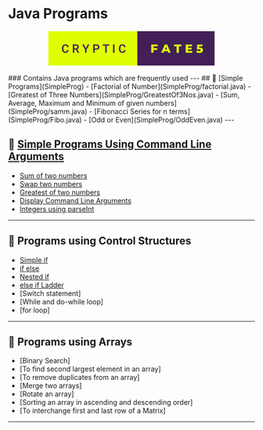 # Java Programs  
<p align="center">
  <img  src="cryptic-fate5.svg" />
</p>
<!-- Satya heres -->
### Contains Java programs which are frequently used  
---
## 🌟 [Simple Programs](SimpleProg)
- [Factorial of Number](SimpleProg/factorial.java)
- [Greatest of Three Numbers](SimpleProg/GreatestOf3Nos.java)
- [Sum, Average, Maximum and Minimum of given numbers](SimpleProg/samm.java)
- [Fibonacci Series for n terms](SimpleProg/Fibo.java)
- [Odd or Even](SimpleProg/OddEven.java)
---

## 🌟 [Simple Programs Using Command Line Arguments](SimpleProgUsingCmdLine)  
- [Sum of two numbers](SimpleProgUsingCmdLine/SumOfTwoNos.java)
- [Swap two numbers](SimpleProgUsingCmdLine/SwapTwoNos.java)
- [Greatest of two numbers](SimpleProgUsingCmdLine/GreatestOfTwoNos.java) 
- [Display Command Line Arguments](SimpleProgUsingCmdLine/DispCmdArgs.java)
- [Integers using parseInt](SimpleProgUsingCmdLine/IntUsingParseInt.java)
---

## 🌟 Programs using Control Structures
- [Simple if](ProgUsingControlStruc/SimpleIf.java)
- [if else](ProgUsingControlStruc/IfElse.java)
- [Nested if](ProgUsingControlStruc/NestedIf.java)
- [else if Ladder](ProgUsingControlStruc/ElseIfLadder.java)
- [Switch statement]
- [While and do-while loop]
- [for loop]
---

## 🌟 Programs using Arrays
- [Binary Search]
- [To find second largest element in an array]
- [To remove duplicates from an array]
- [Merge two arrays]
- [Rotate an array]
- [Sorting an array in ascending and descending order]
- [To interchange first and last row of a Matrix]
---

